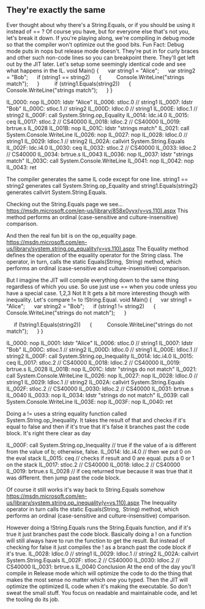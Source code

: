 They're exactly the same
------------------------
Ever thought about why there's a String.Equals, or if you should be using it instead of == ? Of course you have, but for everyone else that's not you, let's break it down.
If you're playing along, we're compiling in debug mode so that the compiler won't optimize out the good bits.
Fun Fact: Debug mode puts in nops but release mode doesn't. They're put in for curly braces and other such non-code lines so you can breakpoint there. They'll get left out by the JIT later.
Let's setup some seemingly identical code and see what happens in the IL.
void Main()
{
     var string1 = "Alice";
     var string2 = "Bob";
     if (string1 == string2)
     {
         Console.WriteLine("strings match");
     }
     
    if (string1.Equals(string2))
     {
         Console.WriteLine("strings match");
     }
}

IL_0000: nop 
IL_0001: ldstr "Alice"
IL_0006: stloc.0 // string1
IL_0007: ldstr "Bob"
IL_000C: stloc.1 // string2
IL_000D: ldloc.0 // string1
IL_000E: ldloc.1 // string2
IL_000F: call System.String.op_Equality
IL_0014: ldc.i4.0 
IL_0015: ceq 
IL_0017: stloc.2 // CS$4$0000
IL_0018: ldloc.2 // CS$4$0000
IL_0019: brtrue.s IL_0028
IL_001B: nop 
IL_001C: ldstr "strings match"
IL_0021: call System.Console.WriteLine
IL_0026: nop 
IL_0027: nop 
IL_0028: ldloc.0 // string1
IL_0029: ldloc.1 // string2
IL_002A: callvirt System.String.Equals
IL_002F: ldc.i4.0 
IL_0030: ceq 
IL_0032: stloc.2 // CS$4$0000
IL_0033: ldloc.2 // CS$4$0000
IL_0034: brtrue.s IL_0043
IL_0036: nop 
IL_0037: ldstr "strings match"
IL_003C: call System.Console.WriteLine
IL_0041: nop 
IL_0042: nop 
IL_0043: ret 

The compiler generates the same IL code except for one line. string1 == string2 generates call System.String.op_Equality and string1.Equals(string2) generates callvirt System.String.Equals. 

Checking out the String.Equals page we see...
https://msdn.microsoft.com/en-us/library/858x0yyx(v=vs.110).aspx
This method performs an ordinal (case-sensitive and culture-insensitive) comparison.

And then the real fun bit is on the op_equality page.
https://msdn.microsoft.com/en-us/library/system.string.op_equality(v=vs.110).aspx
The Equality method defines the operation of the equality operator for the String class. The operator, in turn, calls the static Equals(String, String) method, which performs an ordinal (case-sensitive and culture-insensitive) comparison.

But I imagine the JIT will compile everything down to the same thing regardless of which you use. So use just use == when you code unless you have a special case. 
1,2,3 Not It
It gets a bit more interesting though with inequality. Let's compare != to !String.Equal.
void Main()
{
     var string1 = "Alice";
     var string2 = "Bob";
     if (string1 != string2)
     {
         Console.WriteLine("strings do not match");
     }

     if (!string1.Equals(string2))
     {
         Console.WriteLine("strings do not match");
     }
}

IL_0000: nop 
IL_0001: ldstr "Alice"
IL_0006: stloc.0 // string1
IL_0007: ldstr "Bob"
IL_000C: stloc.1 // string2
IL_000D: ldloc.0 // string1
IL_000E: ldloc.1 // string2
IL_000F: call System.String.op_Inequality
IL_0014: ldc.i4.0 
IL_0015: ceq 
IL_0017: stloc.2 // CS$4$0000
IL_0018: ldloc.2 // CS$4$0000
IL_0019: brtrue.s IL_0028
IL_001B: nop 
IL_001C: ldstr "strings do not match"
IL_0021: call System.Console.WriteLine
IL_0026: nop 
IL_0027: nop 
IL_0028: ldloc.0 // string1
IL_0029: ldloc.1 // string2
IL_002A: callvirt System.String.Equals
IL_002F: stloc.2 // CS$4$0000
IL_0030: ldloc.2 // CS$4$0000
IL_0031: brtrue.s IL_0040
IL_0033: nop 
IL_0034: ldstr "strings do not match"
IL_0039: call System.Console.WriteLine
IL_003E: nop 
IL_003F: nop 
IL_0040: ret 

Doing a != uses a string equality function called System.String.op_Inequality. It takes the result of that and checks if it's equal to false and then if it's true that it's false it branches past the code block. It's right there clear as day

IL_000F: call System.String.op_Inequality // true if the value of a is different from the value of b; otherwise, false.
IL_0014: ldc.i4.0 // then we put 0 on the eval stack
IL_0015: ceq // checks if result and 0 are equal. puts a 0 or 1 on the stack
IL_0017: stloc.2 // CS$4$0000
IL_0018: ldloc.2 // CS$4$0000
IL_0019: brtrue.s IL_0028 // if ceq returned true because it was true that it was different. then jump past the code block.

Of course it still works it's way back to String.Equals somehow
https://msdn.microsoft.com/en-us/library/system.string.op_inequality(v=vs.110).aspx
The Inequality operator in turn calls the static Equals(String, String) method, which performs an ordinal (case-sensitive and culture-insensitive) comparison.

However doing a !String.Equals runs the String.Equals function, and if it's true it just branches past the code block. Basically doing a ! on a function will still always have to run the function to get the result. But instead of checking for false it just compiles the ! as a branch past the code block if it's true.
IL_0028: ldloc.0 // string1
IL_0029: ldloc.1 // string2
IL_002A: callvirt System.String.Equals
IL_002F: stloc.2 // CS$4$0000
IL_0030: ldloc.2 // CS$4$0000
IL_0031: brtrue.s IL_0040
Conclusion
At the end of the day you'll compile in Release mode which will optimize the code to do the thing that makes the most sense no matter which one you typed. Then the JIT will optimize the optimized IL code when it's making the executable. So don't sweat the small stuff. You focus on readable and maintainable code, and let the tooling do its job. 
